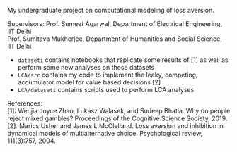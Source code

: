 
My undergraduate project on computational modeling of loss aversion. <br />

Supervisors: 
Prof. Sumeet Agarwal, Department of Electrical Engineering, IIT Delhi <br />
Prof. Sumitava Mukherjee, Department of Humanities and Social Science, IIT Delhi <br />

- ```dataseti``` contains notebooks that replicate some results of [1] as well as perform some new analyses on these datasets  <br />
- ```LCA/src``` contains my code to implement the leaky, competing, accumulator model for value based decisions [2] <br />
- ```LCA/dataseti``` contains scripts used to perform LCA analyses <br />

References: <br />
[1]: Wenjia Joyce Zhao, Lukasz Walasek, and Sudeep Bhatia. Why do people reject mixed gambles? Proceedings of the Cognitive Science Society, 2019. <br />
[2]: Marius Usher and James L McClelland. Loss aversion and inhibition in dynamical models of multialternative choice. Psychological review, 111(3):757, 2004. <br />
